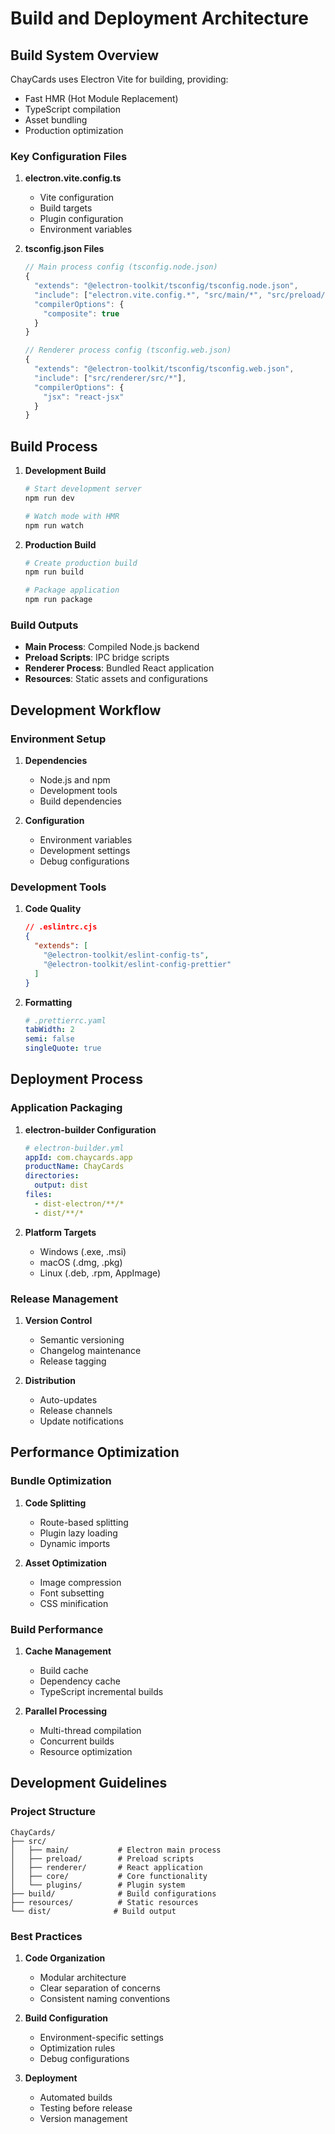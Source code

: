 # Build and Deployment Architecture

## Build System Overview

ChayCards uses Electron Vite for building, providing:
- Fast HMR (Hot Module Replacement)
- TypeScript compilation
- Asset bundling
- Production optimization

### Key Configuration Files

1. **electron.vite.config.ts**
   - Vite configuration
   - Build targets
   - Plugin configuration
   - Environment variables

2. **tsconfig.json Files**
   ```typescript
   // Main process config (tsconfig.node.json)
   {
     "extends": "@electron-toolkit/tsconfig/tsconfig.node.json",
     "include": ["electron.vite.config.*", "src/main/*", "src/preload/*"],
     "compilerOptions": {
       "composite": true
     }
   }

   // Renderer process config (tsconfig.web.json)
   {
     "extends": "@electron-toolkit/tsconfig/tsconfig.web.json",
     "include": ["src/renderer/src/*"],
     "compilerOptions": {
       "jsx": "react-jsx"
     }
   }
   ```

## Build Process

1. **Development Build**
   ```bash
   # Start development server
   npm run dev
   
   # Watch mode with HMR
   npm run watch
   ```

2. **Production Build**
   ```bash
   # Create production build
   npm run build
   
   # Package application
   npm run package
   ```

### Build Outputs

- **Main Process**: Compiled Node.js backend
- **Preload Scripts**: IPC bridge scripts
- **Renderer Process**: Bundled React application
- **Resources**: Static assets and configurations

## Development Workflow

### Environment Setup

1. **Dependencies**
   - Node.js and npm
   - Development tools
   - Build dependencies

2. **Configuration**
   - Environment variables
   - Development settings
   - Debug configurations

### Development Tools

1. **Code Quality**
   ```json
   // .eslintrc.cjs
   {
     "extends": [
       "@electron-toolkit/eslint-config-ts",
       "@electron-toolkit/eslint-config-prettier"
     ]
   }
   ```

2. **Formatting**
   ```yaml
   # .prettierrc.yaml
   tabWidth: 2
   semi: false
   singleQuote: true
   ```

## Deployment Process

### Application Packaging

1. **electron-builder Configuration**
   ```yaml
   # electron-builder.yml
   appId: com.chaycards.app
   productName: ChayCards
   directories:
     output: dist
   files:
     - dist-electron/**/*
     - dist/**/*
   ```

2. **Platform Targets**
   - Windows (.exe, .msi)
   - macOS (.dmg, .pkg)
   - Linux (.deb, .rpm, AppImage)

### Release Management

1. **Version Control**
   - Semantic versioning
   - Changelog maintenance
   - Release tagging

2. **Distribution**
   - Auto-updates
   - Release channels
   - Update notifications

## Performance Optimization

### Bundle Optimization

1. **Code Splitting**
   - Route-based splitting
   - Plugin lazy loading
   - Dynamic imports

2. **Asset Optimization**
   - Image compression
   - Font subsetting
   - CSS minification

### Build Performance

1. **Cache Management**
   - Build cache
   - Dependency cache
   - TypeScript incremental builds

2. **Parallel Processing**
   - Multi-thread compilation
   - Concurrent builds
   - Resource optimization

## Development Guidelines

### Project Structure

```
ChayCards/
├── src/
│   ├── main/           # Electron main process
│   ├── preload/        # Preload scripts
│   ├── renderer/       # React application
│   ├── core/           # Core functionality
│   └── plugins/        # Plugin system
├── build/              # Build configurations
├── resources/          # Static resources
└── dist/              # Build output
```

### Best Practices

1. **Code Organization**
   - Modular architecture
   - Clear separation of concerns
   - Consistent naming conventions

2. **Build Configuration**
   - Environment-specific settings
   - Optimization rules
   - Debug configurations

3. **Deployment**
   - Automated builds
   - Testing before release
   - Version management
